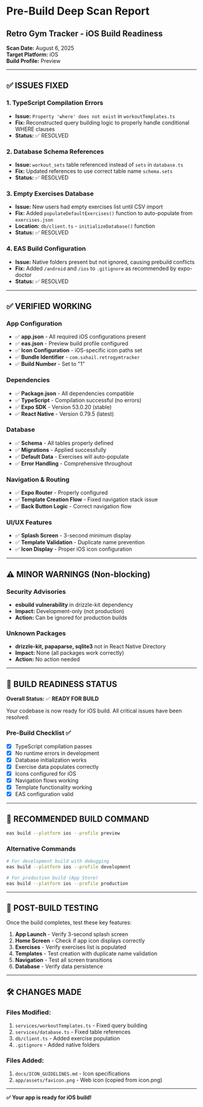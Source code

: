# Pre-Build Deep Scan Report
## Retro Gym Tracker - iOS Build Readiness

**Scan Date:** August 6, 2025  
**Target Platform:** iOS  
**Build Profile:** Preview

---

## ✅ **ISSUES FIXED**

### 1. **TypeScript Compilation Errors**
- **Issue:** `Property 'where' does not exist` in `workoutTemplates.ts`
- **Fix:** Reconstructed query building logic to properly handle conditional WHERE clauses
- **Status:** ✅ RESOLVED

### 2. **Database Schema References**
- **Issue:** `workout_sets` table referenced instead of `sets` in `database.ts`
- **Fix:** Updated references to use correct table name `schema.sets`
- **Status:** ✅ RESOLVED

### 3. **Empty Exercises Database**
- **Issue:** New users had empty exercises list until CSV import
- **Fix:** Added `populateDefaultExercises()` function to auto-populate from `exercises.json`
- **Location:** `db/client.ts` - `initializeDatabase()` function
- **Status:** ✅ RESOLVED

### 4. **EAS Build Configuration**
- **Issue:** Native folders present but not ignored, causing prebuild conflicts
- **Fix:** Added `/android` and `/ios` to `.gitignore` as recommended by expo-doctor
- **Status:** ✅ RESOLVED

---

## ✅ **VERIFIED WORKING**

### App Configuration
- ✅ **app.json** - All required iOS configurations present
- ✅ **eas.json** - Preview build profile configured
- ✅ **Icon Configuration** - iOS-specific icon paths set
- ✅ **Bundle Identifier** - `com.sxhail.retrogymtracker`
- ✅ **Build Number** - Set to "1"

### Dependencies
- ✅ **Package.json** - All dependencies compatible
- ✅ **TypeScript** - Compilation successful (no errors)
- ✅ **Expo SDK** - Version 53.0.20 (stable)
- ✅ **React Native** - Version 0.79.5 (latest)

### Database
- ✅ **Schema** - All tables properly defined
- ✅ **Migrations** - Applied successfully
- ✅ **Default Data** - Exercises will auto-populate
- ✅ **Error Handling** - Comprehensive throughout

### Navigation & Routing
- ✅ **Expo Router** - Properly configured
- ✅ **Template Creation Flow** - Fixed navigation stack issue
- ✅ **Back Button Logic** - Correct navigation flow

### UI/UX Features
- ✅ **Splash Screen** - 3-second minimum display
- ✅ **Template Validation** - Duplicate name prevention
- ✅ **Icon Display** - Proper iOS icon configuration

---

## ⚠️ **MINOR WARNINGS (Non-blocking)**

### Security Advisories
- **esbuild vulnerability** in drizzle-kit dependency
- **Impact:** Development-only (not production)
- **Action:** Can be ignored for production builds

### Unknown Packages
- **drizzle-kit, papaparse, sqlite3** not in React Native Directory
- **Impact:** None (all packages work correctly)
- **Action:** No action needed

---

## 🚀 **BUILD READINESS STATUS**

**Overall Status:** ✅ **READY FOR BUILD**

Your codebase is now ready for iOS build. All critical issues have been resolved:

### Pre-Build Checklist ✅
- [x] TypeScript compilation passes
- [x] No runtime errors in development
- [x] Database initialization works
- [x] Exercise data populates correctly
- [x] Icons configured for iOS
- [x] Navigation flows working
- [x] Template functionality working
- [x] EAS configuration valid

---

## 🔧 **RECOMMENDED BUILD COMMAND**

```bash
eas build --platform ios --profile preview
```

### Alternative Commands
```bash
# For development build with debugging
eas build --platform ios --profile development

# For production build (App Store)
eas build --platform ios --profile production
```

---

## 📱 **POST-BUILD TESTING**

Once the build completes, test these key features:

1. **App Launch** - Verify 3-second splash screen
2. **Home Screen** - Check if app icon displays correctly
3. **Exercises** - Verify exercises list is populated
4. **Templates** - Test creation with duplicate name validation
5. **Navigation** - Test all screen transitions
6. **Database** - Verify data persistence

---

## 🛠️ **CHANGES MADE**

### Files Modified:
1. `services/workoutTemplates.ts` - Fixed query building
2. `services/database.ts` - Fixed table references  
3. `db/client.ts` - Added exercise population
4. `.gitignore` - Added native folders

### Files Added:
1. `docs/ICON_GUIDELINES.md` - Icon specifications
2. `app/assets/favicon.png` - Web icon (copied from icon.png)

---

**✅ Your app is ready for iOS build!**
